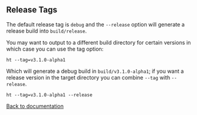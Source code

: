 ## Release Tags

The default release tag is `debug` and the `--release` option will generate a release build into `build/release`.

You may want to output to a different build directory for certain versions in which case you can use the tag option:

```
ht --tag=v3.1.0-alpha1
```

Which will generate a debug build in `build/v3.1.0-alpha1`; if you want a release version in the target directory you can combine `--tag` with `--release`.

```
ht --tag=v3.1.0-alpha1 --release
```

[Back to documentation](..)
